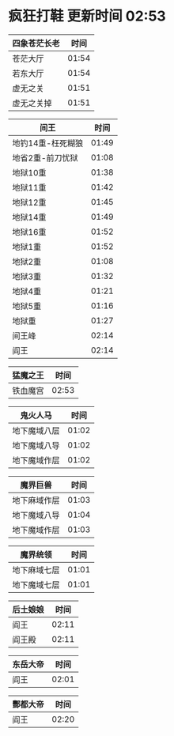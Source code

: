 # 疯狂打鞋 更新时间 02:53

| 四象苍茫长老   | 时间    |
|--------|-------|
| 苍茫大厅 | 01:54 |
| 若东大厅 | 01:54 |
| 虚无之关 | 01:51 |
| 虚无之关掉 | 01:51 |

| 间王   | 时间    |
|--------|-------|
| 地钓14重-枉死糊狼 | 01:49 |
| 地省2重-前刀忧狱 | 01:08 |
| 地狱10重 | 01:38 |
| 地狱11重 | 01:42 |
| 地狱12重 | 01:45 |
| 地狱14重 | 01:49 |
| 地狱16重 | 01:52 |
| 地狱1重 | 01:52 |
| 地狱2重 | 01:08 |
| 地狱3重 | 01:32 |
| 地狱4重 | 01:21 |
| 地狱5重 | 01:16 |
| 地狱重 | 01:27 |
| 间王峰 | 02:14 |
| 阎王 | 02:14 |

| 猛魔之王   | 时间    |
|--------|-------|
| 铁血魔宫 | 02:53 |

| 鬼火人马   | 时间    |
|--------|-------|
| 地下魔域八层 | 01:02 |
| 地下魔域八导 | 01:02 |
| 地下魔域作层 | 01:02 |

| 魔界巨兽   | 时间    |
|--------|-------|
| 地下麻域作层 | 01:03 |
| 地下魔域八导 | 01:04 |
| 地下魔域作层 | 01:03 |

| 魔界统领   | 时间    |
|--------|-------|
| 地下麻域七层 | 01:01 |
| 地下魔域七层 | 01:01 |

| 后土娘娘   | 时间    |
|--------|-------|
| 阎王 | 02:11 |
| 阎王殿 | 02:11 |

| 东岳大帝   | 时间    |
|--------|-------|
| 阎王 | 02:01 |

| 酆都大帝   | 时间    |
|--------|-------|
| 阎王 | 02:20 |